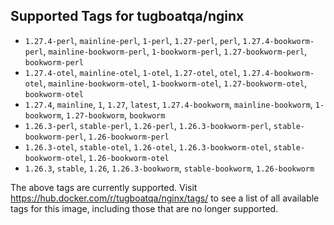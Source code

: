 ## Supported Tags for tugboatqa/nginx

* `1.27.4-perl`, `mainline-perl`, `1-perl`, `1.27-perl`, `perl`, `1.27.4-bookworm-perl`, `mainline-bookworm-perl`, `1-bookworm-perl`, `1.27-bookworm-perl`, `bookworm-perl`
* `1.27.4-otel`, `mainline-otel`, `1-otel`, `1.27-otel`, `otel`, `1.27.4-bookworm-otel`, `mainline-bookworm-otel`, `1-bookworm-otel`, `1.27-bookworm-otel`, `bookworm-otel`
* `1.27.4`, `mainline`, `1`, `1.27`, `latest`, `1.27.4-bookworm`, `mainline-bookworm`, `1-bookworm`, `1.27-bookworm`, `bookworm`
* `1.26.3-perl`, `stable-perl`, `1.26-perl`, `1.26.3-bookworm-perl`, `stable-bookworm-perl`, `1.26-bookworm-perl`
* `1.26.3-otel`, `stable-otel`, `1.26-otel`, `1.26.3-bookworm-otel`, `stable-bookworm-otel`, `1.26-bookworm-otel`
* `1.26.3`, `stable`, `1.26`, `1.26.3-bookworm`, `stable-bookworm`, `1.26-bookworm`

The above tags are currently supported. Visit https://hub.docker.com/r/tugboatqa/nginx/tags/ to see a list of all available tags for this image, including those that are no longer supported.
